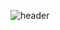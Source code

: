 ![header](https://capsule-render.vercel.app/api?type=slice&height=310&color=0:d0c7b7,100:857462&fontSize=90&text=HELLO!%20HEAJEE!)
















<!--
**kimheajee/kimheajee** is a ✨ _special_ ✨ repository because its `README.md` (this file) appears on your GitHub profile.

Here are some ideas to get you started:

- 🔭 I’m currently working on ...
- 🌱 I’m currently learning ...
- 👯 I’m looking to collaborate on ...
- 🤔 I’m looking for help with ...
- 💬 Ask me about ...
- 📫 How to reach me: ...
- 😄 Pronouns: ...
- ⚡ Fun fact: ...
-->
